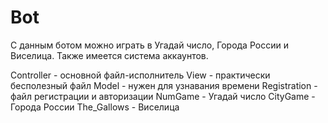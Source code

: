 # Bot
С данным ботом можно играть в Угадай число, Города России и Виселица.
Также имеется система аккаунтов.

Controller - основной файл-исполнитель
View - практически бесполезный файл
Model - нужен для узнавания времени
Registration - файл регистрации и авторизации
NumGame - Угадай число
CityGame - Города России
The_Gallows - Виселица

